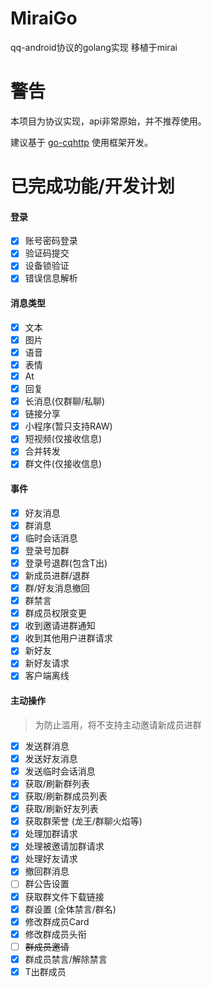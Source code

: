 # MiraiGo
qq-android协议的golang实现 移植于mirai

# 警告
本项目为协议实现，api非常原始，并不推荐使用。

建议基于 [go-cqhttp](https://github.com/Mrs4s/go-cqhttp) 使用框架开发。

# 已完成功能/开发计划
#### 登录
- [x] 账号密码登录
- [x] 验证码提交
- [x] 设备锁验证
- [x] 错误信息解析

#### 消息类型
- [x] 文本
- [x] 图片
- [x] 语音
- [x] 表情
- [x] At
- [x] 回复
- [x] 长消息(仅群聊/私聊)
- [x] 链接分享
- [x] 小程序(暂只支持RAW)
- [x] 短视频(仅接收信息)
- [x] 合并转发
- [x] 群文件(仅接收信息)

#### 事件
- [x] 好友消息
- [x] 群消息
- [x] 临时会话消息
- [x] 登录号加群
- [x] 登录号退群(包含T出)
- [x] 新成员进群/退群
- [x] 群/好友消息撤回 
- [x] 群禁言
- [x] 群成员权限变更
- [x] 收到邀请进群通知
- [x] 收到其他用户进群请求
- [x] 新好友
- [x] 新好友请求
- [x] 客户端离线

#### 主动操作
> 为防止滥用，将不支持主动邀请新成员进群

- [x] 发送群消息
- [x] 发送好友消息
- [x] 发送临时会话消息
- [x] 获取/刷新群列表
- [x] 获取/刷新群成员列表
- [x] 获取/刷新好友列表
- [x] 获取群荣誉 (龙王/群聊火焰等)
- [x] 处理加群请求
- [x] 处理被邀请加群请求
- [x] 处理好友请求
- [x] 撤回群消息
- [ ] 群公告设置
- [x] 获取群文件下载链接
- [x] 群设置 (全体禁言/群名)
- [x] 修改群成员Card
- [x] 修改群成员头衔
- [ ] ~~群成员邀请~~
- [x] 群成员禁言/解除禁言
- [x] T出群成员
